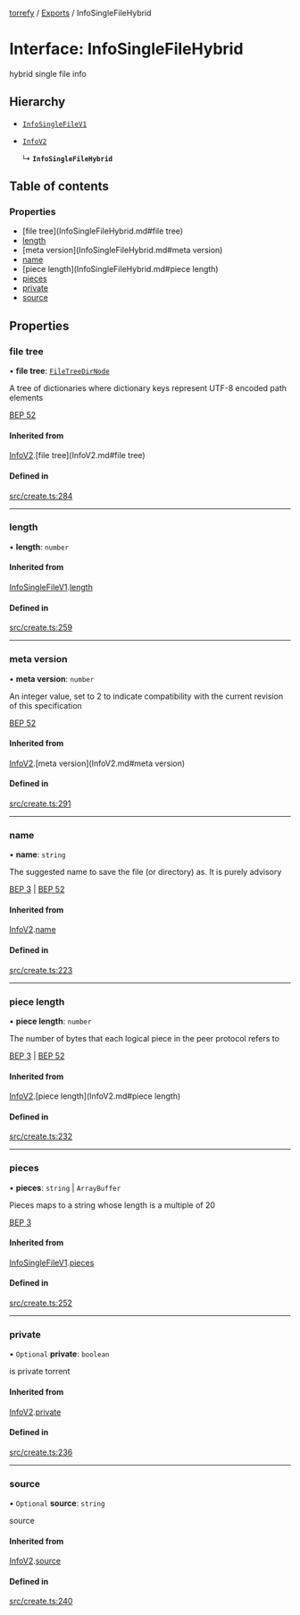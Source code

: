 [torrefy](../README.md) / [Exports](../modules.md) / InfoSingleFileHybrid

# Interface: InfoSingleFileHybrid

hybrid single file info

## Hierarchy

- [`InfoSingleFileV1`](InfoSingleFileV1.md)

- [`InfoV2`](InfoV2.md)

  ↳ **`InfoSingleFileHybrid`**

## Table of contents

### Properties

- [file tree](InfoSingleFileHybrid.md#file tree)
- [length](InfoSingleFileHybrid.md#length)
- [meta version](InfoSingleFileHybrid.md#meta version)
- [name](InfoSingleFileHybrid.md#name)
- [piece length](InfoSingleFileHybrid.md#piece length)
- [pieces](InfoSingleFileHybrid.md#pieces)
- [private](InfoSingleFileHybrid.md#private)
- [source](InfoSingleFileHybrid.md#source)

## Properties

### file tree

• **file tree**: [`FileTreeDirNode`](../modules.md#filetreedirnode)

A tree of dictionaries where dictionary keys
represent UTF-8 encoded path elements

[BEP 52](https://www.bittorrent.org/beps/bep_0052.html#upgrade-path:~:text=about%20invalid%20files.-,file%20tree,-A%20tree%20of)

#### Inherited from

[InfoV2](InfoV2.md).[file tree](InfoV2.md#file tree)

#### Defined in

[src/create.ts:284](https://github.com/Sec-ant/bepjs/blob/f9eb2df/src/create.ts#L284)

___

### length

• **length**: `number`

#### Inherited from

[InfoSingleFileV1](InfoSingleFileV1.md).[length](InfoSingleFileV1.md#length)

#### Defined in

[src/create.ts:259](https://github.com/Sec-ant/bepjs/blob/f9eb2df/src/create.ts#L259)

___

### meta version

• **meta version**: `number`

An integer value, set to 2 to indicate compatibility
with the current revision of this specification

[BEP 52](https://www.bittorrent.org/beps/bep_0052.html#upgrade-path:~:text=an%20alignment%20gap.-,meta%20version,-An%20integer%20value)

#### Inherited from

[InfoV2](InfoV2.md).[meta version](InfoV2.md#meta version)

#### Defined in

[src/create.ts:291](https://github.com/Sec-ant/bepjs/blob/f9eb2df/src/create.ts#L291)

___

### name

• **name**: `string`

The suggested name to save the file (or directory) as.
It is purely advisory

[BEP 3](https://www.bittorrent.org/beps/bep_0003.html#:~:text=The-,name,-key%20maps%20to)
|
[BEP 52](https://www.bittorrent.org/beps/bep_0052.html#:~:text=info%20dictionary-,name,-A%20display%20name)

#### Inherited from

[InfoV2](InfoV2.md).[name](InfoV2.md#name)

#### Defined in

[src/create.ts:223](https://github.com/Sec-ant/bepjs/blob/f9eb2df/src/create.ts#L223)

___

### piece length

• **piece length**: `number`

The number of bytes that each logical piece
in the peer protocol refers to

[BEP 3](https://www.bittorrent.org/beps/bep_0003.html#:~:text=is%20purely%20advisory.-,piece%20length,-maps%20to%20the)
|
[BEP 52](https://www.bittorrent.org/beps/bep_0052.html#upgrade-path:~:text=is%20purely%20advisory.-,piece%20length,-The%20number%20of)

#### Inherited from

[InfoV2](InfoV2.md).[piece length](InfoV2.md#piece length)

#### Defined in

[src/create.ts:232](https://github.com/Sec-ant/bepjs/blob/f9eb2df/src/create.ts#L232)

___

### pieces

• **pieces**: `string` \| `ArrayBuffer`

Pieces maps to a string whose length is a multiple of 20

[BEP 3](https://www.bittorrent.org/beps/bep_0003.html#:~:text=M%20as%20default%29.-,pieces,-maps%20to%20a)

#### Inherited from

[InfoSingleFileV1](InfoSingleFileV1.md).[pieces](InfoSingleFileV1.md#pieces)

#### Defined in

[src/create.ts:252](https://github.com/Sec-ant/bepjs/blob/f9eb2df/src/create.ts#L252)

___

### private

• `Optional` **private**: `boolean`

is private torrent

#### Inherited from

[InfoV2](InfoV2.md).[private](InfoV2.md#private)

#### Defined in

[src/create.ts:236](https://github.com/Sec-ant/bepjs/blob/f9eb2df/src/create.ts#L236)

___

### source

• `Optional` **source**: `string`

source

#### Inherited from

[InfoV2](InfoV2.md).[source](InfoV2.md#source)

#### Defined in

[src/create.ts:240](https://github.com/Sec-ant/bepjs/blob/f9eb2df/src/create.ts#L240)
